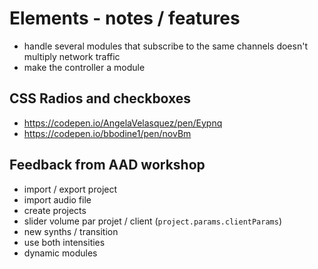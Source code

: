 # Elements - notes / features

- handle several modules that subscribe to the same channels doesn't multiply network traffic
- make the controller a module

## CSS Radios and checkboxes

- https://codepen.io/AngelaVelasquez/pen/Eypnq
- https://codepen.io/bbodine1/pen/novBm

## Feedback from AAD workshop



- import / export project
- import audio file
- create projects
- slider volume par projet / client (`project.params.clientParams`)
- new synths / transition
- use both intensities
- dynamic modules

